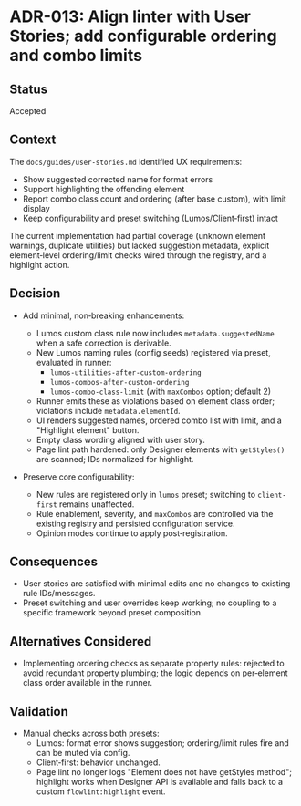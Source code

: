# ADR-013: Align linter with User Stories; add configurable ordering and combo limits

## Status

Accepted

## Context

The `docs/guides/user-stories.md` identified UX requirements:

- Show suggested corrected name for format errors
- Support highlighting the offending element
- Report combo class count and ordering (after base custom), with limit display
- Keep configurability and preset switching (Lumos/Client‑first) intact

The current implementation had partial coverage (unknown element warnings, duplicate utilities) but lacked suggestion metadata, explicit element‑level ordering/limit checks wired through the registry, and a highlight action.

## Decision

- Add minimal, non‑breaking enhancements:

  - Lumos custom class rule now includes `metadata.suggestedName` when a safe correction is derivable.
  - New Lumos naming rules (config seeds) registered via preset, evaluated in runner:
    - `lumos-utilities-after-custom-ordering`
    - `lumos-combos-after-custom-ordering`
    - `lumos-combo-class-limit` (with `maxCombos` option; default 2)
  - Runner emits these as violations based on element class order; violations include `metadata.elementId`.
  - UI renders suggested names, ordered combo list with limit, and a "Highlight element" button.
  - Empty class wording aligned with user story.
  - Page lint path hardened: only Designer elements with `getStyles()` are scanned; IDs normalized for highlight.

- Preserve core configurability:
  - New rules are registered only in `lumos` preset; switching to `client-first` remains unaffected.
  - Rule enablement, severity, and `maxCombos` are controlled via the existing registry and persisted configuration service.
  - Opinion modes continue to apply post‑registration.

## Consequences

- User stories are satisfied with minimal edits and no changes to existing rule IDs/messages.
- Preset switching and user overrides keep working; no coupling to a specific framework beyond preset composition.

## Alternatives Considered

- Implementing ordering checks as separate property rules: rejected to avoid redundant property plumbing; the logic depends on per‑element class order available in the runner.

## Validation

- Manual checks across both presets:
  - Lumos: format error shows suggestion; ordering/limit rules fire and can be muted via config.
  - Client‑first: behavior unchanged.
  - Page lint no longer logs "Element does not have getStyles method"; highlight works when Designer API is available and falls back to a custom `flowlint:highlight` event.

